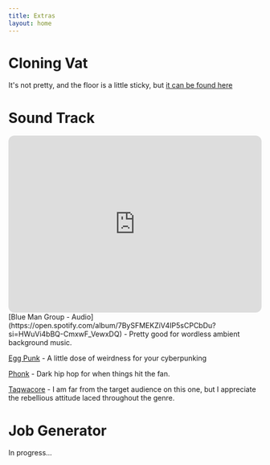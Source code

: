 ```yaml
---
title: Extras
layout: home
---
```


# Cloning Vat

It's not pretty, and the floor is a little sticky, but [it can be found here](https://someweirdsin.github.io/Extras/CloningVat.html) <br>

# Sound Track

<iframe style="border-radius:12px" src="https://open.spotify.com/embed/playlist/0rk9Tyxfnd3oSXeSCUhF6S?utm_source=generator" width="100%" height="352" frameBorder="0" allowfullscreen="" allow="autoplay; clipboard-write; encrypted-media; fullscreen; picture-in-picture" loading="lazy"></iframe>
<br>
[Blue Man Group - Audio](https://open.spotify.com/album/7BySFMEKZiV4IP5sCPCbDu?si=HWuVi4bBQ-CmxwF_VewxDQ) - Pretty good for wordless ambient background music. <br>

[Egg Punk](https://open.spotify.com/playlist/37i9dQZF1EIfh5zGE4XkkM?si=70c6640b2a8e4d4e) - A little dose of weirdness for your cyberpunking <br>

[Phonk](https://open.spotify.com/playlist/37i9dQZF1DWWY64wDtewQt?si=46d08cdfabe94f5e) - Dark hip hop for when things hit the fan. <br>

[Taqwacore](https://open.spotify.com/playlist/32mtpAYDwrn0kFP28HBcdk?si=96dd584a5f374b80) - I am far from the target audience on this one, but I appreciate the rebellious attitude laced throughout the genre. <br>


# Job Generator

In progress...


